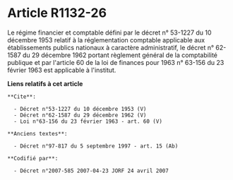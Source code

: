 # Article R1132-26

Le régime financier et comptable défini par le décret n° 53-1227 du 10 décembre 1953 relatif à la réglementation comptable
applicable aux établissements publics nationaux à caractère administratif, le décret n° 62-1587 du 29 décembre 1962 portant
règlement général de la comptabilité publique et par l'article 60 de la loi de finances pour 1963 n° 63-156 du 23 février
1963 est applicable à l'institut.

**Liens relatifs à cet article**

	**Cite**:

	  - Décret n°53-1227 du 10 décembre 1953 (V)
	  - Décret n°62-1587 du 29 décembre 1962 (V)
	  - Loi n°63-156 du 23 février 1963 - art. 60 (V)

	**Anciens textes**:

	  - Décret n°97-817 du 5 septembre 1997 - art. 15 (Ab)

	**Codifié par**:

	  - Décret n°2007-585 2007-04-23 JORF 24 avril 2007
